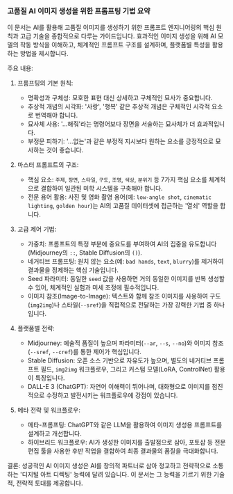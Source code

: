 ### 고품질 AI 이미지 생성을 위한 프롬프팅 기법 요약

이 문서는 AI를 활용해 고품질 이미지를 생성하기 위한 프롬프트 엔지니어링의 핵심 원칙과 고급 기술을 종합적으로 다루는 가이드입니다. 효과적인 이미지 생성을 위해 AI 모델의 작동 방식을 이해하고, 체계적인 프롬프트 구조를 설계하며, 플랫폼별 특성을 활용하는 방법을 제시합니다.

주요 내용:

1.  프롬프팅의 기본 원칙:
    *   명확성과 구체성: 모호한 표현 대신 상세하고 구체적인 묘사가 중요합니다.
    *   추상적 개념의 시각화: '사랑', '행복' 같은 추상적 개념은 구체적인 시각적 요소로 번역해야 합니다.
    *   묘사체 사용: '...해줘'라는 명령어보다 장면을 서술하는 묘사체가 더 효과적입니다.
    *   부정문 피하기: '...없는'과 같은 부정적 지시보다 원하는 요소를 긍정적으로 묘사하는 것이 좋습니다.

2.  마스터 프롬프트의 구조:
    *   핵심 요소: `주제`, `장면`, `스타일`, `구도`, `조명`, `색상`, `분위기` 등 7가지 핵심 요소를 체계적으로 결합하여 일관된 미학 시스템을 구축해야 합니다.
    *   전문 용어 활용: 사진 및 영화 촬영 용어(예: `low-angle shot`, `cinematic lighting`, `golden hour`)는 AI의 고품질 데이터셋에 접근하는 '열쇠' 역할을 합니다.

3.  고급 제어 기법:
    *   가중치: 프롬프트의 특정 부분에 중요도를 부여하여 AI의 집중을 유도합니다 (Midjourney의 `::`, Stable Diffusion의 `()`).
    *   네거티브 프롬프팅: 원치 않는 요소(예: `bad hands`, `text`, `blurry`)를 제거하여 결과물을 정제하는 핵심 기술입니다.
    *   Seed 파라미터: 동일한 `seed` 값을 사용하면 거의 동일한 이미지를 반복 생성할 수 있어, 체계적인 실험과 미세 조정에 필수적입니다.
    *   이미지 참조(Image-to-Image): 텍스트와 함께 참조 이미지를 사용하여 구도(`img2img`)나 스타일(`--sref`)을 직접적으로 전달하는 가장 강력한 기법 중 하나입니다.

4.  플랫폼별 전략:
    *   Midjourney: 예술적 품질이 높으며 파라미터(`--ar`, `--s`, `--no`)와 이미지 참조(`--sref`, `--cref`)를 통한 제어가 핵심입니다.
    *   Stable Diffusion: 오픈 소스 기반으로 자유도가 높으며, 별도의 네거티브 프롬프트 필드, `img2img` 워크플로우, 그리고 커스텀 모델(LoRA, ControlNet) 활용이 특징입니다.
    *   DALL-E 3 (ChatGPT): 자연어 이해력이 뛰어나며, 대화형으로 이미지를 점진적으로 수정하고 발전시키는 워크플로우에 강점이 있습니다.

5.  메타 전략 및 워크플로우:
    *   메타-프롬프팅: ChatGPT와 같은 LLM을 활용하여 이미지 생성용 프롬프트를 설계하고 개선합니다.
    *   하이브리드 워크플로우: AI가 생성한 이미지를 출발점으로 삼아, 포토샵 등 전문 편집 툴을 사용한 후반 작업을 결합하여 최종 결과물의 품질을 극대화합니다.

결론:
성공적인 AI 이미지 생성은 AI를 창의적 파트너로 삼아 정교하고 전략적으로 소통하는 '디지털 아트 디렉팅' 능력에 달려 있습니다. 이 문서는 그 능력을 기르기 위한 기술적, 전략적 토대를 제공합니다. 